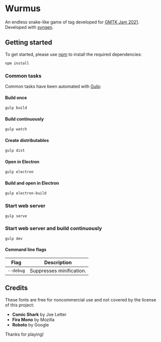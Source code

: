 # Wurmus
An endless snake-like game of tag developed for [GMTK Jam 2021](https://itch.io/jam/gmtk-2021). Developed with [syngen](https://github.com/nicross/syngen).

## Getting started
To get started, please  use [npm](https://nodejs.org) to install the required dependencies:
```sh
npm install
```

### Common tasks
Common tasks have been automated with [Gulp](https://gulpjs.com):

#### Build once
```sh
gulp build
```

#### Build continuously
```sh
gulp watch
```

#### Create distributables
```sh
gulp dist
```

#### Open in Electron
```sh
gulp electron
```

#### Build and open in Electron
```sh
gulp electron-build
```

### Start web server
```sh
gulp serve
```

### Start web server and build continuously
```sh
gulp dev
```

#### Command line flags
| Flag | Description |
| - | - |
| `--debug` | Suppresses minification. |

## Credits
These fonts are free for noncommercial use and not covered by the license of this project:

- **Comic Shark** by Joe Letter
- **Fira Mono** by Mozilla
- **Roboto** by Google

Thanks for playing!
